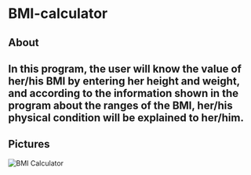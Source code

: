 # BMI-calculator
## About
In this program, the user will know the value of her/his BMI by entering her height and weight, and according to the information shown in the program about the ranges of the BMI, her/his physical condition will be explained to her/him.
---
## Pictures
![BMI Calculator](https://github.com/arimoa/BMI-calculator/assets/134084996/ef5b9935-0d88-462d-b93c-2e003e891329)
